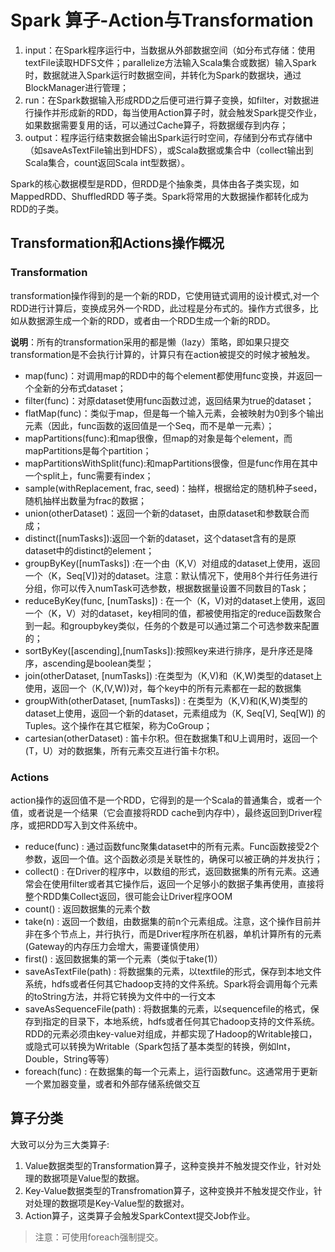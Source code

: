 # Spark 算子-Action与Transformation


1. input：在Spark程序运行中，当数据从外部数据空间（如分布式存储：使用textFile读取HDFS文件；parallelize方法输入Scala集合或数据）输入Spark时，数据就进入Spark运行时数据空间，并转化为Spark的数据块，通过BlockManager进行管理；
2. run：在Spark数据输入形成RDD之后便可进行算子变换，如filter，对数据进行操作并形成新的RDD，每当使用Action算子时，就会触发Spark提交作业，如果数据需要复用的话，可以通过Cache算子，将数据缓存到内存；
3. output：程序运行结束数据会输出Spark运行时空间，存储到分布式存储中（如saveAsTextFile输出到HDFS），或Scala数据或集合中（collect输出到Scala集合，count返回Scala int型数据）。


Spark的核心数据模型是RDD，但RDD是个抽象类，具体由各子类实现，如MappedRDD、ShuffledRDD 等子类。Spark将常用的大数据操作都转化成为RDD的子类。

## Transformation和Actions操作概况
### Transformation

transformation操作得到的是一个新的RDD，它使用链式调用的设计模式,对一个RDD进行计算后，变换成另外一个RDD，此过程是分布式的。操作方式很多，比如从数据源生成一个新的RDD，或者由一个RDD生成一个新的RDD。

**说明**：所有的transformation采用的都是懒（lazy）策略，即如果只提交transformation是不会执行计算的，计算只有在action被提交的时候才被触发。

- map(func)：对调用map的RDD中的每个element都使用func变换，并返回一个全新的分布式dataset；
- filter(func)：对原dataset使用func函数过滤，返回结果为true的dataset；
- flatMap(func)：类似于map，但是每一个输入元素，会被映射为0到多个输出元素（因此，func函数的返回值是一个Seq，而不是单一元素）；
- mapPartitions(func):和map很像，但map的对象是每个element，而mapPartitions是每个partition；  
- mapPartitionsWithSplit(func):和mapPartitions很像，但是func作用在其中一个split上，func需要有index；  
- sample(withReplacement, frac, seed)：抽样，根据给定的随机种子seed，随机抽样出数量为frac的数据；
- union(otherDataset)：返回一个新的dataset，由原dataset和参数联合而成；
- distinct([numTasks]):返回一个新的dataset，这个dataset含有的是原dataset中的distinct的element；  
- groupByKey([numTasks]) :在一个由（K,V）对组成的dataset上使用，返回一个（K，Seq[V])对的dataset。注意：默认情况下，使用8个并行任务进行分组，你可以传入numTask可选参数，根据数据量设置不同数目的Task；
- reduceByKey(func, [numTasks]) : 在一个（K，V)对的dataset上使用，返回一个（K，V）对的dataset，key相同的值，都被使用指定的reduce函数聚合到一起。和groupbykey类似，任务的个数是可以通过第二个可选参数来配置的；
- sortByKey([ascending],[numTasks]):按照key来进行排序，是升序还是降序，ascending是boolean类型；
- join(otherDataset, [numTasks]) :在类型为（K,V)和（K,W)类型的dataset上使用，返回一个（K,(V,W))对，每个key中的所有元素都在一起的数据集
- groupWith(otherDataset, [numTasks]) : 在类型为（K,V)和(K,W)类型的dataset上使用，返回一个新的dataset，元素组成为（K, Seq[V], Seq[W]) 的Tuples。这个操作在其它框架，称为CoGroup；
- cartesian(otherDataset) : 笛卡尔积。但在数据集T和U上调用时，返回一个(T，U）对的数据集，所有元素交互进行笛卡尔积。


### Actions

action操作的返回值不是一个RDD，它得到的是一个Scala的普通集合，或者一个值，或者说是一个结果（它会直接将RDD cache到内存中），最终返回到Driver程序，或把RDD写入到文件系统中。

- reduce(func) : 通过函数func聚集dataset中的所有元素。Func函数接受2个参数，返回一个值。这个函数必须是关联性的，确保可以被正确的并发执行；
- collect() : 在Driver的程序中，以数组的形式，返回数据集的所有元素。这通常会在使用filter或者其它操作后，返回一个足够小的数据子集再使用，直接将整个RDD集Collect返回，很可能会让Driver程序OOM
- count() : 返回数据集的元素个数
- take(n) : 返回一个数组，由数据集的前n个元素组成。注意，这个操作目前并非在多个节点上，并行执行，而是Driver程序所在机器，单机计算所有的元素(Gateway的内存压力会增大，需要谨慎使用）
- first() : 返回数据集的第一个元素（类似于take(1)）
- saveAsTextFile(path) : 将数据集的元素，以textfile的形式，保存到本地文件系统，hdfs或者任何其它hadoop支持的文件系统。Spark将会调用每个元素的toString方法，并将它转换为文件中的一行文本
- saveAsSequenceFile(path) : 将数据集的元素，以sequencefile的格式，保存到指定的目录下，本地系统，hdfs或者任何其它hadoop支持的文件系统。RDD的元素必须由key-value对组成，并都实现了Hadoop的Writable接口，或隐式可以转换为Writable（Spark包括了基本类型的转换，例如Int，Double，String等等）
- foreach(func) : 在数据集的每一个元素上，运行函数func。这通常用于更新一个累加器变量，或者和外部存储系统做交互


## 算子分类


大致可以分为三大类算子:

1. Value数据类型的Transformation算子，这种变换并不触发提交作业，针对处理的数据项是Value型的数据。
2. Key-Value数据类型的Transfromation算子，这种变换并不触发提交作业，针对处理的数据项是Key-Value型的数据对。
3. Action算子，这类算子会触发SparkContext提交Job作业。



> 注意：可使用foreach强制提交。